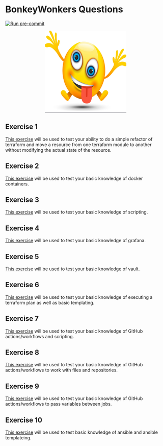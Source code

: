 # BonkeyWonkers Questions

[![Run pre-commit](https://github.com/gamethis/BonkeyWonkers/actions/workflows/pre-commit.yaml/badge.svg?branch=main)](
https://github.com/gamethis/BonkeyWonkers/actions/workflows/pre-commit.yaml)

<p align="center">
  <img src="./BonkeyWonkers.png" alt="Bonkey Wonkers" width="256" height="256" />
</p>

## Exercise 1

[This exercise](./exercise1/README.md) will be used to test your ability to do a
simple refactor of terraform and move a resource from one terraform
module to another without modifying the actual state of the resource.

## Exercise 2

[This exercise](./exercise2/README.md) will be used to test your basic
knowledge of docker containers.

## Exercise 3

[This exercise](./exercise3/README.md) will be used to test your basic
knowledge of scripting.

## Exercise 4

[This exercise](./exercise4/README.md) will be used to test your basic
knowledge of grafana.

## Exercise 5

[This exercise](./exercise5/README.md) will be used to test your basic
knowledge of vault.

## Exercise 6

[This exercise](./exercise6/README.md) will be used to test your basic
knowledge of executing a terraform plan as well as basic templating.

## Exercise 7

[This exercise](./exercise7/README.md) will be used to test your basic
knowledge of GitHub actions/workflows and scripting.

## Exercise 8

[This exercise](./exercise8/README.md) will be used to test your basic
knowledge of GitHub actions/workflows to work with files and repositories.

## Exercise 9

[This exercise](./exercise9/README.md) will be used to test your basic
knowledge of GitHub actions/workflows to pass variables between jobs.

## Exercise 10

[This exercise](./exercise10/README.md) will be used to test basic
knowledge of ansible and ansible templateing.
